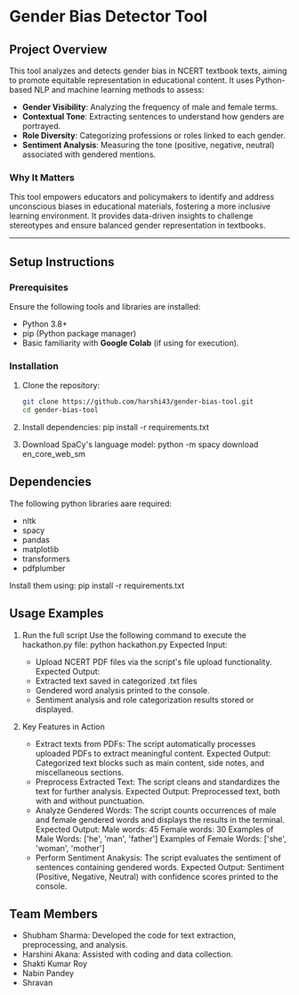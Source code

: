 # Gender Bias Detector Tool

## Project Overview
This tool analyzes and detects gender bias in NCERT textbook texts, aiming to promote equitable representation in educational content. It uses Python-based NLP and machine learning methods to assess:
- **Gender Visibility**: Analyzing the frequency of male and female terms.
- **Contextual Tone**: Extracting sentences to understand how genders are portrayed.
- **Role Diversity**: Categorizing professions or roles linked to each gender.
- **Sentiment Analysis**: Measuring the tone (positive, negative, neutral) associated with gendered mentions.

### Why It Matters
This tool empowers educators and policymakers to identify and address unconscious biases in educational materials, fostering a more inclusive learning environment. It provides data-driven insights to challenge stereotypes and ensure balanced gender representation in textbooks.

---

## Setup Instructions

### Prerequisites
Ensure the following tools and libraries are installed:
- Python 3.8+
- pip (Python package manager)
- Basic familiarity with **Google Colab** (if using for execution).

### Installation
1. Clone the repository:
   ```bash
   git clone https://github.com/harshi43/gender-bias-tool.git
   cd gender-bias-tool

2. Install dependencies:
   pip install -r requirements.txt

3. Download SpaCy's language model:
   python -m spacy download en_core_web_sm

## Dependencies

The following python libraries aare required:
- nltk
- spacy
- pandas
- matplotlib
- transformers
- pdfplumber

Install them using:
pip install -r requirements.txt

## Usage Examples

1. Run the full script
   Use the following command to execute the hackathon.py file:
   python hackathon.py
   Expected Input:
   - Upload NCERT PDF files via the script's file upload functionality.
   Expected Output:
   - Extracted text saved in categorized .txt files
   - Gendered word analysis printed to the console.
   - Sentiment analysis and role categorization results stored or displayed.

2. Key Features in Action
   - Extract texts from PDFs:
   The script automatically processes uploaded PDFs to extract meaningful content.
   Expected Output: Categorized text blocks such as main content, side notes, and miscellaneous sections.
   - Preprocess Extracted Text:
   The script cleans and standardizes the text for further analysis.
   Expected Output: Preprocessed text, both with and without punctuation.
   - Analyze Gendered Words:
   The script counts occurrences of male and female gendered words and displays the results in the terminal.
   Expected Output:
   Male words: 45
   Female words: 30
   Examples of Male Words: ['he', 'man', 'father']
   Examples of Female Words: ['she', 'woman', 'mother']
   - Perform Sentiment Anakysis:
   The script evaluates the sentiment of sentences containing gendered words.
   Expected Output: Sentiment (Positive, Negative, Neutral) with confidence scores printed to the console.

## Team Members

   - Shubham Sharma: Developed the code for text extraction, preprocessing, and analysis.
   - Harshini Akana: Assisted with coding and data collection.
   - Shakti Kumar Roy 
   - Nabin Pandey 
   - Shravan





